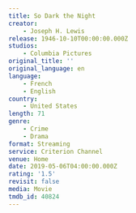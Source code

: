```yaml
---
title: So Dark the Night
creator:
    - Joseph H. Lewis
release: 1946-10-10T00:00:00.000Z
studios:
    - Columbia Pictures
original_title: ''
original_language: en
language:
    - French
    - English
country:
    - United States
length: 71
genre:
    - Crime
    - Drama
format: Streaming
service: Criterion Channel
venue: Home
date: 2019-05-06T04:00:00.000Z
rating: '1.5'
revisit: false
media: Movie
tmdb_id: 40824
---
```



